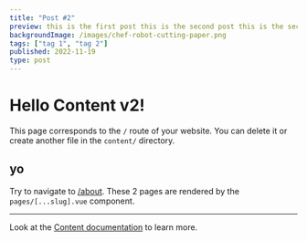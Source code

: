 ```yaml
---
title: "Post #2"
preview: this is the first post this is the second post this is the second post this is the second post
backgroundImage: /images/chef-robot-cutting-paper.png
tags: ["tag 1", "tag 2"]
published: 2022-11-19
type: post
---
```


# Hello Content v2!

This page corresponds to the `/` route of your website. You can delete it or create another file in the `content/` directory.

## yo

Try to navigate to [/about](/about). These 2 pages are rendered by the `pages/[...slug].vue` component.

---

Look at the [Content documentation](https://content-v2.nuxtjs.org/) to learn more.
